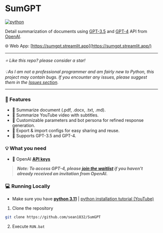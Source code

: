 # SumGPT
[![python](https://img.shields.io/badge/python-3.11-blue)](https://www.python.org/downloads/release/python-3112/)

Detail summarization of documents using [GPT-3.5](https://platform.openai.com/docs/models/gpt-3-5) and [GPT-4](https://platform.openai.com/docs/models/gpt-4) API from [OpenAI](https://openai.com/).

🌐 Web App: [https://sumgpt.streamlit.app](https://sumgpt.streamlit.app/)

---
*⭐️ Like this repo? please consider a star!*

*💡As I am not a professional programmer and am fairly new to Python, this project may contain bugs. If you encounter any issues, please suggest them in the [Issues section](https://github.com/sean1832/SumGPT/issues).*

---

### 🌟 Features
- 📄 Summarize document (.pdf, .docx, .txt, .md).
- 🎥 Summarize YouTube video with subtitles.
- 🤖 Customizable parameters and bot persona for refined response generation.
- 💼 Export & import configs for easy sharing and reuse.
- 🧠 Supports GPT-3.5 and GPT-4.

### 💡 What you need
- 🔑 OpenAI **[API keys](https://platform.openai.com/account/api-keys)**

> ***Note: To access GPT-4, please [join the waitlist](https://openai.com/waitlist/gpt-4-api) if you haven't already received an invitation from OpenAI.***

### 💻 Running Locally
- Make sure you have **[python 3.11](https://www.python.org/downloads)** | [python installation tutorial (YouTube)](https://youtu.be/HBxCHonP6Ro?t=105)
1. Clone the repository
```bash
git clone https://github.com/sean1832/SumGPT
```
2. Execute `RUN.bat`
